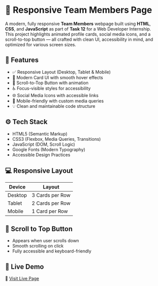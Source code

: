 # 👥 Responsive Team Members Page

A modern, fully responsive **Team Members** webpage built using **HTML**, **CSS**, and **JavaScript** as part of **Task 12** for a Web Developer Internship.  
This project highlights animated profile cards, social media icons, and a scroll-to-top button — all crafted with clean UI, accessibility in mind, and optimized for various screen sizes.

## 📌 Features

- ✅ Responsive Layout (Desktop, Tablet & Mobile)
- 🎨 Modern Card UI with smooth hover effects
- 👣 Scroll-to-Top Button with animation
- ♿ Focus-visible styles for accessibility
- 🌐 Social Media Icons with accessible links
- 📱 Mobile-friendly with custom media queries
- 💡 Clean and maintainable code structure


## ⚙️ Tech Stack

- HTML5 (Semantic Markup)
- CSS3 (Flexbox, Media Queries, Transitions)
- JavaScript (DOM, Scroll Logic)
- Google Fonts (Modern Typography)
- Accessible Design Practices

## 💻 Responsive Layout

| Device   | Layout              |
|----------|---------------------|
| Desktop  | 3 Cards per Row     |
| Tablet   | 2 Cards per Row     |
| Mobile   | 1 Card per Row      |


## 🔄 Scroll to Top Button

- Appears when user scrolls down
- Smooth scrolling on click
- Fully accessible and keyboard-friendly


## 🚀 Live Demo

🔗 [Visit Live Page]( https://bilalzafar11.github.io/responsive-team-members-page/)
